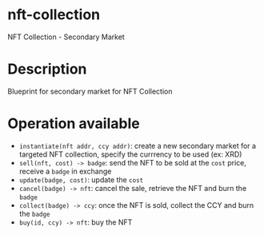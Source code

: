 # nft-collection

NFT Collection - Secondary Market

# Description

Blueprint for secondary market for NFT Collection

# Operation available

- `instantiate(nft addr, ccy addr)`: create a new secondary market for a targeted NFT collection, specify the currrency to be used (ex: XRD)
- `sell(nft, cost) -> badge`: send the NFT to be sold at the `cost` price, receive a `badge` in exchange
- `update(badge, cost)`: update the `cost`
- `cancel(badge) -> nft`: cancel the sale, retrieve the NFT and burn the `badge`
- `collect(badge) -> ccy`: once the NFT is sold, collect the CCY and burn the `badge`
- `buy(id, ccy) -> nft`: buy the NFT
